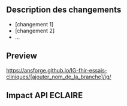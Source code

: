## Description des changements

* [changement 1]
* [changement 2]
* ...

## Preview

https://ansforge.github.io/IG-fhir-essais-cliniques/[ajouter_nom_de_la_branche]/ig/ 

## Impact API ECLAIRE
